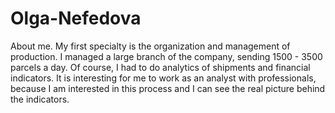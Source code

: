 # Olga-Nefedova
About me. My first specialty is the organization and management of production. I managed a large branch of the company, sending 1500 - 3500 parcels a day. Of course, I had to do analytics of shipments and financial indicators. It is interesting for me to work as an analyst with professionals, because I am interested in this process and I can see the real picture behind the indicators.
